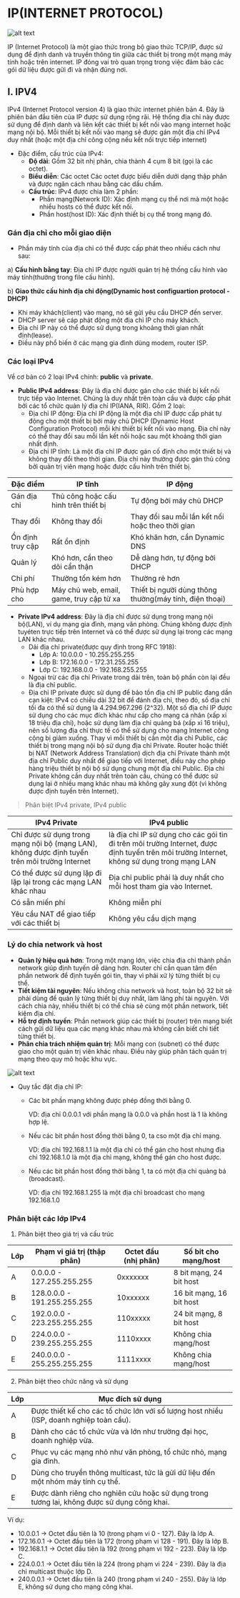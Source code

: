 # IP(INTERNET PROTOCOL)

  ![alt text](../images/Def_IP.png)

IP (Internet Protocol) là một giao thức trong bộ giao thức TCP/IP, được sử dụng để định danh và truyền thông tin giữa các thiết bị trong một mạng máy tính hoặc trên internet. IP đóng vai trò quan trọng trong việc đảm bảo các gói dữ liệu được gửi đi và nhận đúng nơi.

## I. IPV4

IPv4 (Internet Protocol version 4) là giao thức internet phiên bản 4. Đây là phiên bản đầu tiên của IP được sử dụng rộng rãi. Hệ thống địa chỉ này được sử dụng để định danh và liên kết các thiết bị kết nối vào mạng internet hoặc mạng nội bộ. Mỗi thiết bị kết nối vào mạng sẽ được gán một địa chỉ IPv4 duy nhất (hoặc một địa chỉ công cộng nếu kết nối trực tiếp internet)

- Đặc điểm, cấu trúc của IPv4:
  - **Độ dài**: Gồm 32 bit nhị phân, chia thành 4 cụm 8 bit (gọi là các octet).
  - **Biểu diễn**: Các octet Các octet được biểu diễn dưới dạng thập phân và được ngăn cách nhau bằng các dấu chấm.
  - **Cấu trúc**: IPv4 được chia làm 2 phần:
    - Phần mạng(Network ID): Xác định mạng cụ thể nơi mà một hoặc nhiều hosts có thể được kết nối.
    - Phần host(host ID): Xác định thiết bị cụ thể trong mạng đó.

### Gán địa chỉ cho mỗi giao diện
- Phần máy tính của địa chỉ có thể được cấp phát theo nhiều cách như sau:

a) **Cấu hình bằng tay**: Địa chỉ IP được người quản trị hệ thống cấu hình vào máy tính(thường trong file cấu hình).

b) **Giao thức cấu hình địa chỉ động(Dynamic host configuartion protocol - DHCP)**
- Khi máy khách(client) vào mạng, nó sẽ gửi yêu cầu DHCP đến server.
- DHCP server sẽ cáp phát động một địa chỉ IP cho máy khách.
- Địa chỉ IP này có thể được sử dụng trong khoảng thời gian nhất định(lease).
- Điều này phổ biến ở các mạng gia đình dùng modem, router ISP.

### Các loại IPv4
Về cơ bản có 2 loại IPv4 chính: **public** và **private**.

- **Public IPv4 address**: Đây là địa chỉ được gán cho các thiết bị kết nối trực tiếp vào Internet. Chúng là duy nhất trên toàn cầu và được cấp phát bởi các tổ chức quản lý địa chỉ IP(IANA, RIR). Gồm 2 loại:
  - Địa chỉ IP động: Địa chỉ IP động là một địa chỉ IP được cấp phát tự động cho một thiết bị bởi máy chủ DHCP (Dynamic Host Configuration Protocol) mỗi khi thiết bị kết nối vào mạng. Địa chỉ này có thể thay đổi sau mỗi lần kết nối hoặc sau một khoảng thời gian nhất định.
  - Địa chỉ IP tĩnh: Là một địa chỉ IP được gán cố định cho một thiết bị và không thay đổi theo thời gian. Địa chỉ này thường được gán thủ công bởi quản trị viên mạng hoặc được cấu hình trên thiết bị.
 
|Đặc điểm|IP tĩnh|IP động|
|---|---|---|
|Gán địa chỉ|Thủ công hoặc cấu hình trên thiết bị|Tự động bởi máy chủ DHCP|
|Thay đổi|Không thay đổi|Thay đổi sau mỗi lần kết nối hoặc theo thời gian|
|Ổn định truy cập|Rất ổn định|Khó khăn hơn, cần Dynamic DNS|
|Quản lý|Khó hơn, cần theo dõi cẩn thận|Dễ dàng hơn, tự động bởi DHCP|
|Chi phí|Thường tốn kém hơn|Thường rẻ hơn|
|Phù hợp cho|Máy chủ web, email, game, truy cập từ xa|Thiết bị người dùng thông thường(máy tính, điện thoại)|

- **Private IPv4 address**: Đây là địa chỉ được sử dụng trong mạng nội bộ(LAN), ví dụ mạng gia đình, mạng văn phòng. Chúng không được định tuyéten trực tiếp trên Internet và có thể được sử dụng lại trong các mạng LAN khác nhau.
  - Dải địa chỉ private(được quy định trong RFC 1918):
    - Lớp A: 10.0.0.0 - 10.255.255.255
    - Lớp B: 172.16.0.0 - 172.31.255.255
    - Lớp C: 192.168.0.0 - 192.168.255.255
  - Ngoại trừ các địa chỉ Private trong dải trên, toàn bộ phần còn lại đều là địa chỉ public.
  - Địa chỉ IP private được sử dụng để bảo tồn địa chỉ IP public đang dần cạn kiệt: IPv4 có chiều dài 32 bit để đánh địa chỉ, theo đó, số địa chỉ tối đa có thể sử dụng là 4.294.967.296 (2^32). Một số địa chỉ IP được sử dụng cho các mục đích khác như cấp cho mạng cá nhân (xấp xỉ 18 triệu địa chỉ), hoặc sử dụng làm địa chỉ quảng bá (xấp xỉ 16 triệu), nên số lượng địa chỉ thực tế có thể sử dụng cho mạng Internet công cộng bị giảm xuống. Thay vì mỗi thiết bị cần một địa chỉ Public, các thiết bị trong mạng nội bộ sử dụng địa chỉ Private. Router hoặc thiết bị NAT (Network Address Translation) dịch địa chỉ Private thành một địa chỉ Public duy nhất để giao tiếp với Internet, điều này cho phép hàng triệu thiết bị nội bộ sử dụng chung một địa chỉ Public. Địa chỉ Private không cần duy nhất trên toàn cầu, chúng có thể được sử dụng lại ở nhiều mạng khác nhau mà không gây xung đột (vì không được định tuyến trên Internet).

> Phân biệt IPv4 private, IPv4 public

|IPv4 Private|IPv4 public|
|---|---|
|Chỉ được sử dụng trong mạng nội bộ (mạng LAN), không được định tuyến trên môi trường Internet|là địa chỉ IP sử dụng cho các gói tin đi trên môi trường Internet, được định tuyến trên môi trường Internet, không sử dụng trong mạng LAN|
|Có thể được sử dụng lặp đi lặp lại trong các mạng LAN khác nhau|Địa chỉ public phải là duy nhất cho mỗi host tham gia vào Internet.|
|Có sẵn miến phí|Không miễn phí|
|Yêu cầu NAT để giao tiếp với các thiết bị|Không yêu cầu dịch mạng|

### Lý do chia network và host
- **Quản lý hiệu quả hơn**: Trong một mạng lớn, việc chia địa chỉ thành phần network giúp định tuyến dễ dàng hơn. Router chỉ cần quan tâm đến phần network để định tuyến gói tin, thay vì phải xử lý từng thiết bị cụ thể.
- **Tiết kiệm tài nguyên**: Nếu không chia network và host, toàn bộ 32 bit sẽ phải dùng để quản lý từng thiết bị duy nhất, làm lãng phí tài nguyên. Với cách chia này, nhiều thiết bị có thể chia sẻ cùng một phần network, tiết kiệm địa chỉ.
- **Hỗ trợ định tuyến**: Phần network giúp các thiết bị (router) trên mạng biết cách gửi dữ liệu qua các mạng khác nhau mà không cần biết chi tiết từng thiết bị.
- **Phân chia trách nhiệm quản trị**: Mỗi mạng con (subnet) có thể được giao cho một quản trị viên khác nhau. Điều này giúp phân tách quản trị mạng theo quy mô hoặc khu vực.

![alt text](../images/struct_ip.png)

- Quy tắc đặt địa chỉ IP:
  - Các bit phần mạng không được phép đồng thời bằng 0.
   
    VD: địa chỉ 0.0.0.1 với phần mạng là 0.0.0 và phần host là 1 là không hợp lệ.

  - Nếu các bit phần host đồng thời bằng 0, ta cso một địa chỉ mạng.
   
    VD: địa chỉ 192.168.1.1 là một địa chỉ có thể gán cho host nhưng địa chỉ 192.168.1.0 là một địa chỉ mạng, không thể gán cho host được.

  - Nếu các bit phần host đồng thời bằng 1, ta có một địa chỉ quảng bá (broadcast).

    VD: địa chỉ 192.168.1.255 là một địa chỉ broadcast cho mạng 192.168.1.0

### Phân biệt các lớp IPv4
1) Phân biệt theo giá trị và cấu trúc

| Lớp | Phạm vi giá trị (thập phân) | Octet đầu (nhị phân) | Số bit cho mạng/host |
|-----------|-----------|-------------|---------|
| A | 0.0.0.0 - 127.255.255.255 | 0xxxxxxx | 8 bit mạng, 24 bit host |
| B | 128.0.0.0 - 191.255.255.255 | 10xxxxxx | 16 bit mạng, 16 bit host |
| C | 192.0.0.0 - 223.255.255.255 | 110xxxxx | 24 bit mạng, 8 bit host |
| D | 224.0.0.0 - 239.255.255.255 | 1110xxxx | Không chia mạng/host |
| E | 240.0.0.0 - 255.255.255.255 | 1111xxxx | Không chia mạng/host |

2) Phân biệt theo chức năng và sử dụng

| Lớp | Mục đích sử dụng |
|-----------|-------------|
| A | Được thiết kế cho các tổ chức lớn với số lượng host nhiều (ISP, doanh nghiệp toàn cầu). |
| B | Dành cho các tổ chức vừa và lớn như trường đại học, doanh nghiệp vừa. |
| C | Phục vụ các mạng nhỏ như văn phòng, tổ chức nhỏ, mạng gia đình. |
| D | Dùng cho truyền thông multicast, tức là gửi dữ liệu đến một nhóm máy tính cụ thể. |
| E | Được dành riêng cho nghiên cứu hoặc sử dụng trong tương lai, không được sử dụng công khai. |

Ví dụ:

- 10.0.0.1 -> Octet đầu tiên là 10 (trong phạm vi 0 - 127). Đây là lớp A.
- 172.16.0.1 -> Octet đầu tiên là 172 (trong phạm vi 128 - 191). Đây là lớp B.
- 192.168.1.1 -> Octet đầu tiên là 192 (trong phạm vi 192 - 223). Đây là lớp C.
- 224.0.0.1 -> Octet đầu tiên là 224 (trong phạm vi 224 - 239). Đây là địa chỉ multicast thuộc lớp D.
- 240.0.0.1 -> Octet đầu tiên là 240 (trong phạm vi 240 - 255). Đây là lớp E, không sử dụng cho mạng công khai.